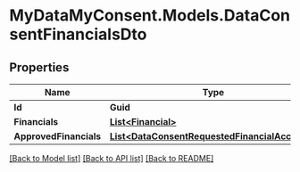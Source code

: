 # MyDataMyConsent.Models.DataConsentFinancialsDto

## Properties

Name | Type | Description | Notes
------------ | ------------- | ------------- | -------------
**Id** | **Guid** |  | [optional] 
**Financials** | [**List&lt;Financial&gt;**](Financial.md) |  | [optional] 
**ApprovedFinancials** | [**List&lt;DataConsentRequestedFinancialAccount&gt;**](DataConsentRequestedFinancialAccount.md) |  | [optional] 

[[Back to Model list]](../README.md#documentation-for-models) [[Back to API list]](../README.md#documentation-for-api-endpoints) [[Back to README]](../README.md)

